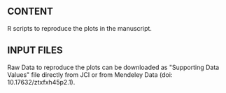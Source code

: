 ## CONTENT
R scripts to reproduce the plots in the manuscript.

## INPUT FILES
Raw Data to reproduce the plots can be downloaded as "Supporting Data Values" file directly from JCI or from Mendeley Data (doi: 10.17632/ztxfxh45p2.1).
